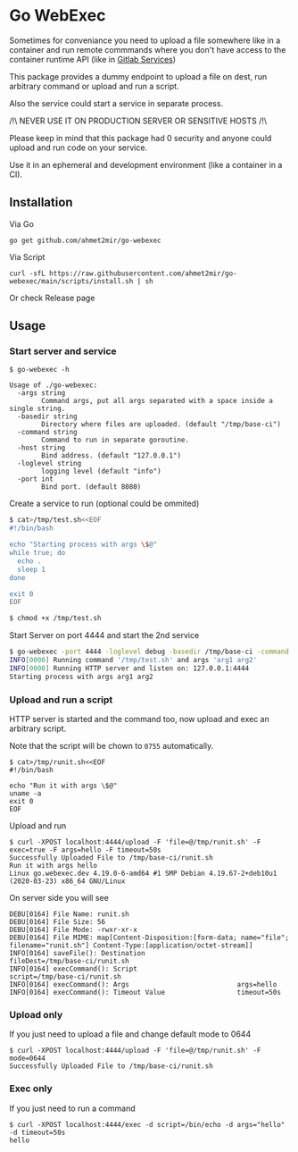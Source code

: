 # Go WebExec

Sometimes for conveniance you need to upload a file somewhere like in a container and run remote commmands
where you don't have access to the container runtime API (like in [Gitlab Services](https://docs.gitlab.com/13.10/ee/ci/docker/using_docker_images.html#what-services-are-not-for))

This package provides a dummy endpoint to upload a file on dest, run arbitrary command or upload and run a script.

Also the service could start a service in separate process.

/!\ NEVER USE IT ON PRODUCTION SERVER OR SENSITIVE HOSTS /!\

Please keep in mind that this package had 0 security and anyone could upload and run code on your service.

Use it in an ephemeral and development environment (like a container in a CI).

## Installation

Via Go

```
go get github.com/ahmet2mir/go-webexec
```

Via Script

```
curl -sfL https://raw.githubusercontent.com/ahmet2mir/go-webexec/main/scripts/install.sh | sh
```

Or check Release page

## Usage

### Start server and service

```
$ go-webexec -h

Usage of ./go-webexec:
  -args string
        Command args, put all args separated with a space inside a single string.
  -basedir string
        Directory where files are uploaded. (default "/tmp/base-ci")
  -command string
        Command to run in separate goroutine.
  -host string
        Bind address. (default "127.0.0.1")
  -loglevel string
        logging level (default "info")
  -port int
        Bind port. (default 8080)
```

Create a service to run (optional could be ommited)

```bash
$ cat>/tmp/test.sh<<EOF
#!/bin/bash

echo "Starting process with args \$@"
while true; do
  echo .
  sleep 1
done

exit 0
EOF

$ chmod +x /tmp/test.sh
```

Start Server on port 4444 and start the 2nd service

```bash
$ go-webexec -port 4444 -loglevel debug -basedir /tmp/base-ci -command /tmp/test.sh -args "arg1 arg2"
INFO[0000] Running command '/tmp/test.sh' and args 'arg1 arg2' 
INFO[0000] Running HTTP server and listen on: 127.0.0.1:4444 
Starting process with args arg1 arg2
```

### Upload and run a script

HTTP server is started and the command too, now upload and exec an arbitrary script.

Note that the script will be chown to `0755` automatically.

```
$ cat>/tmp/runit.sh<<EOF
#!/bin/bash

echo "Run it with args \$@"
uname -a
exit 0
EOF
```

Upload and run

```
$ curl -XPOST localhost:4444/upload -F 'file=@/tmp/runit.sh' -F exec=true -F args=hello -F timeout=50s
Successfully Uploaded File to /tmp/base-ci/runit.sh
Run it with args hello
Linux go.webexec.dev 4.19.0-6-amd64 #1 SMP Debian 4.19.67-2+deb10u1 (2020-03-23) x86_64 GNU/Linux
```

On server side you will see

```
DEBU[0164] File Name: runit.sh                          
DEBU[0164] File Size: 56                                
DEBU[0164] File Mode: -rwxr-xr-x                        
DEBU[0164] File MIME: map[Content-Disposition:[form-data; name="file"; filename="runit.sh"] Content-Type:[application/octet-stream]] 
INFO[0164] saveFile(): Destination                       fileDest=/tmp/base-ci/runit.sh
INFO[0164] execCommand(): Script                         script=/tmp/base-ci/runit.sh
INFO[0164] execCommand(): Args                           args=hello
INFO[0164] execCommand(): Timeout Value                  timeout=50s
```

### Upload only


If you just need to upload a file and change default mode to 0644

```
$ curl -XPOST localhost:4444/upload -F 'file=@/tmp/runit.sh' -F mode=0644
Successfully Uploaded File to /tmp/base-ci/runit.sh
```

### Exec only

If you just need to run a command

```
$ curl -XPOST localhost:4444/exec -d script=/bin/echo -d args="hello" -d timeout=50s
hello
```

